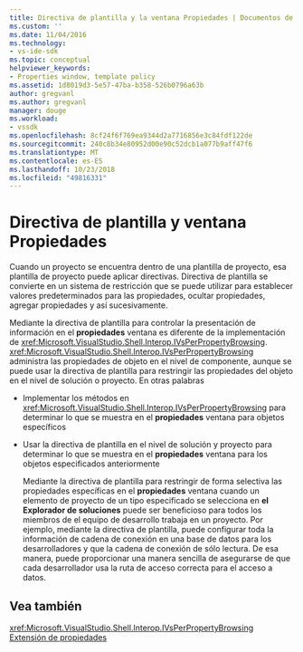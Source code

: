 ```yaml
---
title: Directiva de plantilla y la ventana Propiedades | Documentos de Microsoft
ms.custom: ''
ms.date: 11/04/2016
ms.technology:
- vs-ide-sdk
ms.topic: conceptual
helpviewer_keywords:
- Properties window, template policy
ms.assetid: 1d8019d3-5e57-47ba-b358-526b0796a63b
author: gregvanl
ms.author: gregvanl
manager: douge
ms.workload:
- vssdk
ms.openlocfilehash: 8cf24f6f769ea9344d2a7716856e3c84fdf122de
ms.sourcegitcommit: 240c8b34e80952d00e90c52dcb1a077b9aff47f6
ms.translationtype: MT
ms.contentlocale: es-ES
ms.lasthandoff: 10/23/2018
ms.locfileid: "49816331"
---
```

# <a name="template-policy-and-the-properties-window"></a>Directiva de plantilla y ventana Propiedades
Cuando un proyecto se encuentra dentro de una plantilla de proyecto, esa plantilla de proyecto puede aplicar directivas. Directiva de plantilla se convierte en un sistema de restricción que se puede utilizar para establecer valores predeterminados para las propiedades, ocultar propiedades, agregar propiedades y así sucesivamente.  
  
 Mediante la directiva de plantilla para controlar la presentación de información en el **propiedades** ventana es diferente de la implementación de <xref:Microsoft.VisualStudio.Shell.Interop.IVsPerPropertyBrowsing>. <xref:Microsoft.VisualStudio.Shell.Interop.IVsPerPropertyBrowsing> administra las propiedades de objeto en el nivel de componente, aunque se puede usar la directiva de plantilla para restringir las propiedades del objeto en el nivel de solución o proyecto. En otras palabras  
  
- Implementar los métodos en <xref:Microsoft.VisualStudio.Shell.Interop.IVsPerPropertyBrowsing> para determinar lo que se muestra en el **propiedades** ventana para objetos específicos  
  
- Usar la directiva de plantilla en el nivel de solución y proyecto para determinar lo que se muestra en el **propiedades** ventana para los objetos especificados anteriormente  
  
  Mediante la directiva de plantilla para restringir de forma selectiva las propiedades específicas en el **propiedades** ventana cuando un elemento de proyecto de un tipo especificado se selecciona en **el Explorador de soluciones** puede ser beneficioso para todos los miembros de el equipo de desarrollo trabaja en un proyecto. Por ejemplo, mediante la directiva de plantilla, puede configurar toda la información de cadena de conexión en una base de datos para los desarrolladores y que la cadena de conexión de sólo lectura. De esa manera, puede proporcionar una manera sencilla de asegurarse de que cada desarrollador usa la ruta de acceso correcta para el acceso a datos.  
  
## <a name="see-also"></a>Vea también  
 <xref:Microsoft.VisualStudio.Shell.Interop.IVsPerPropertyBrowsing>   
 [Extensión de propiedades](../../extensibility/internals/extending-properties.md)